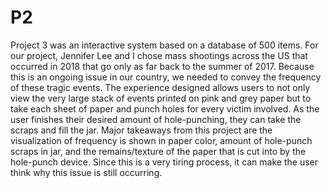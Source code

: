 # P2
Project 3 was an interactive system based on a database of 500 items. For our project, Jennifer Lee and I chose mass shootings across the US that occurred in 2018 that go only as far back to the summer of 2017. Because this is an ongoing issue in our country, we needed to convey the frequency of these tragic events. The experience designed allows users to not only view the very large stack of events printed on pink and grey paper but to take each sheet of paper and punch holes for every victim involved. As the user finishes their desired amount of hole-punching, they can take the scraps and fill the jar. Major takeaways from this project are the visualization of frequency is shown in paper color, amount of hole-punch scraps in jar, and the remains/texture of the paper that is cut into by the hole-punch device. Since this is a very tiring process, it can make the user think why this issue is still occurring.
